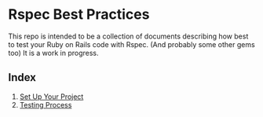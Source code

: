 # Rspec Best Practices

This repo is intended to be a collection of documents describing how best to test your Ruby on Rails code with Rspec. (And probably some other gems too) It is a work in progress.

## Index

1. [Set Up Your Project](/blob/master/1_SET_UP_YOUR_PROJECT.md)
2. [Testing Process](/blob/master/2_TESTING_PROCESS.md)
